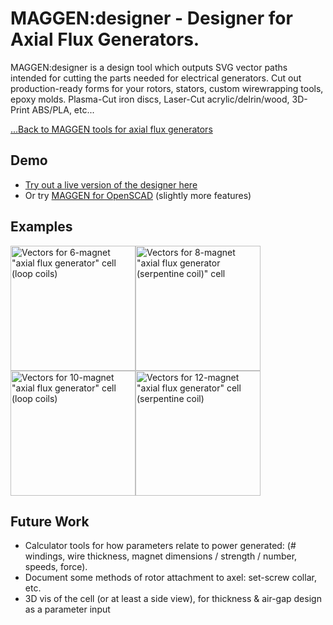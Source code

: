 # MAGGEN:designer - Designer for Axial Flux Generators.
MAGGEN:designer is a design tool which outputs SVG vector paths intended for cutting the parts needed for electrical generators.
Cut out production-ready forms for your rotors, stators, custom wirewrapping tools, epoxy molds.  Plasma-Cut iron discs, Laser-Cut acrylic/delrin/wood, 3D-Print ABS/PLA, etc...

[...Back to MAGGEN tools for axial flux generators](https://github.com/subatomicglue/maggen)

## Demo
- [Try out a live version of the designer here](http://htmlpreview.github.io/?https://raw.githubusercontent.com/subatomicglue/maggen/master/designer/index.html)
- Or try [MAGGEN for OpenSCAD](maggen.scad) (slightly more features)

## Examples
<img alt='Vectors for 6-magnet "axial flux generator" cell (loop coils)' title='Vectors for 6-magnet "axial flux generator" cell (loop coils)' src="examples/6loops.svg" width='200px'><img alt='Vectors for 8-magnet "axial flux generator (serpentine coil)" cell' title='Vectors for 8-magnet "axial flux generator (serpentine coil)" cell' src="examples/8serpentine.svg" width='200px'><img alt='Vectors for 10-magnet "axial flux generator" cell (loop coils)' title='Vectors for 10-magnet "axial flux generator (loop coils)" cell' src="examples/10loops.svg" width='200px'><img alt='Vectors for 12-magnet "axial flux generator" cell (serpentine coil)' title='Vectors for 12-magnet "axial flux generator" cell (serpentine coil)' src="examples/12serpentine.svg" width='200px'>

## Future Work

* Calculator tools for how parameters relate to power generated:  (# windings, wire thickness, magnet dimensions / strength / number, speeds, force).
* Document some methods of rotor attachment to axel: set-screw collar, etc.
* 3D vis of the cell (or at least a side view), for thickness & air-gap design as a parameter input

